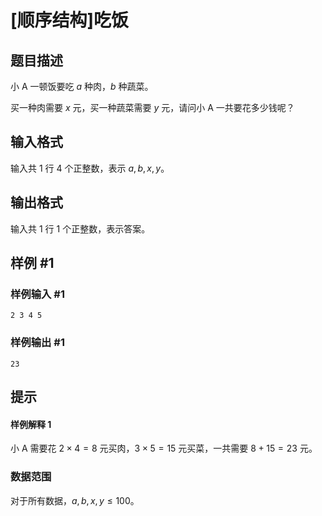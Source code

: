 # [顺序结构]吃饭

## 题目描述

小 A 一顿饭要吃 $a$ 种肉，$b$ 种蔬菜。

买一种肉需要 $x$ 元，买一种蔬菜需要 $y$ 元，请问小 A 一共要花多少钱呢？

## 输入格式

输入共 $1$ 行 $4$ 个正整数，表示 $a,b,x,y$。

## 输出格式

输入共 $1$ 行 $1$ 个正整数，表示答案。

## 样例 #1

### 样例输入 #1

```
2 3 4 5
```

### 样例输出 #1

```
23
```

## 提示

#### 样例解释 1

小 A 需要花 $2\times 4=8$ 元买肉，$3\times 5=15$ 元买菜，一共需要 $8+15=23$ 元。

### 数据范围

对于所有数据，$a,b,x,y\leq 100$。